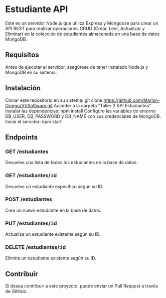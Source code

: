 # Estudiante API

Este es un servidor Node.js que utiliza Express y Mongoose para crear un API REST para realizar operaciones CRUD (Crear, Leer, Actualizar y Eliminar) en la colección de estudiantes almacenada en una base de datos MongoDB.

## Requisitos

Antes de ejecutar el servidor, asegúrese de tener instalado Node.js y MongoDB en su sistema.

## Instalación

Clonar este repositorio en su sistema: git clone https://github.com/Marlon-Orrego/VVSoftware.git
Acceder a la carpeta "Taller 2 API Estudiantes"
Instalar las dependencias: npm install
Configure las variables de entorno DB_USER, DB_PASSWORD y DB_NAME con sus credenciales de MongoDB.
Inicie el servidor: npm start

## Endpoints
### GET /estudiantes
Devuelve una lista de todos los estudiantes en la base de datos.

### GET /estudiantes/:id
Devuelve un estudiante específico según su ID.

### POST /estudiantes
Crea un nuevo estudiante en la base de datos.

### PUT /estudiantes/:id
Actualiza un estudiante existente según su ID.

### DELETE /estudiantes/:id
Elimina un estudiante existente según su ID.

## Contribuir
Si desea contribuir a este proyecto, puede enviar un Pull Request a través de GitHub.

